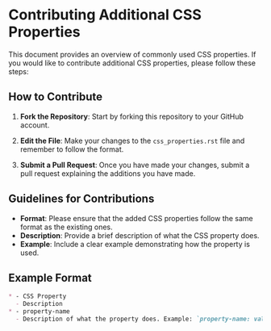 # Contributing Additional CSS Properties

This document provides an overview of commonly used CSS properties. If you would like to contribute additional CSS properties, please follow these steps:

## How to Contribute

1. **Fork the Repository**: Start by forking this repository to your GitHub account.

2. **Edit the File**: Make your changes to the `css_properties.rst` file and remember to follow the format.

3. **Submit a Pull Request**: Once you have made your changes, submit a pull request explaining the additions you have made.

## Guidelines for Contributions

- **Format**: Please ensure that the added CSS properties follow the same format as the existing ones.
- **Description**: Provide a brief description of what the CSS property does.
- **Example**: Include a clear example demonstrating how the property is used.

## Example Format

```markdown
* - CSS Property
  - Description
* - property-name
  - Description of what the property does. Example: `property-name: value;`
